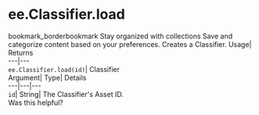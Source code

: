  
#  ee.Classifier.load
bookmark_borderbookmark Stay organized with collections  Save and categorize content based on your preferences.
Creates a Classifier. 
Usage| Returns  
---|---  
`ee.Classifier.load(id)`| Classifier  
Argument| Type| Details  
---|---|---  
`id`| String| The Classifier's Asset ID.  
Was this helpful?
